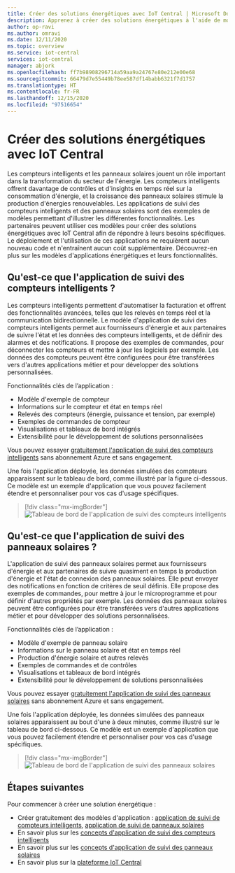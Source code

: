 ```yaml
---
title: Créer des solutions énergétiques avec IoT Central | Microsoft Docs
description: Apprenez à créer des solutions énergétiques à l'aide de modèles d'application Azure IoT Central.
author: op-ravi
ms.author: omravi
ms.date: 12/11/2020
ms.topic: overview
ms.service: iot-central
services: iot-central
manager: abjork
ms.openlocfilehash: ff7b98908296714a59aa9a24767e80e212e00e68
ms.sourcegitcommit: 66479d7e55449b78ee587df14babb6321f7d1757
ms.translationtype: HT
ms.contentlocale: fr-FR
ms.lasthandoff: 12/15/2020
ms.locfileid: "97516654"
---
```

# <a name="build-energy-solutions-with-iot-central"></a>Créer des solutions énergétiques avec IoT Central 

Les compteurs intelligents et les panneaux solaires jouent un rôle important dans la transformation du secteur de l'énergie. Les compteurs intelligents offrent davantage de contrôles et d'insights en temps réel sur la consommation d'énergie, et la croissance des panneaux solaires stimule la production d'énergies renouvelables. Les applications de suivi des compteurs intelligents et des panneaux solaires sont des exemples de modèles permettant d'illustrer les différentes fonctionnalités. Les partenaires peuvent utiliser ces modèles pour créer des solutions énergétiques avec IoT Central afin de répondre à leurs besoins spécifiques. Le déploiement et l'utilisation de ces applications ne requièrent aucun nouveau code et n'entraînent aucun coût supplémentaire. Découvrez-en plus sur les modèles d'applications énergétiques et leurs fonctionnalités.


## <a name="what-is-the-smart-meter-monitoring-application"></a>Qu'est-ce que l'application de suivi des compteurs intelligents ?
 Les compteurs intelligents permettent d'automatiser la facturation et offrent des fonctionnalités avancées, telles que les relevés en temps réel et la communication bidirectionnelle. Le modèle d'application de suivi des compteurs intelligents permet aux fournisseurs d'énergie et aux partenaires de suivre l'état et les données des compteurs intelligents, et de définir des alarmes et des notifications. Il propose des exemples de commandes, pour déconnecter les compteurs et mettre à jour les logiciels par exemple. Les données des compteurs peuvent être configurées pour être transférées vers d'autres applications métier et pour développer des solutions personnalisées. 

Fonctionnalités clés de l’application : 

* Modèle d'exemple de compteur 
* Informations sur le compteur et état en temps réel 
* Relevés des compteurs (énergie, puissance et tension, par exemple)
* Exemples de commandes de compteur 
* Visualisations et tableaux de bord intégrés
* Extensibilité pour le développement de solutions personnalisées

Vous pouvez essayer [gratuitement l'application de suivi des compteurs intelligents](https://apps.azureiotcentral.com/build/new/smart-meter-monitoring) sans abonnement Azure et sans engagement.


Une fois l'application déployée, les données simulées des compteurs apparaissent sur le tableau de bord, comme illustré par la figure ci-dessous. Ce modèle est un exemple d'application que vous pouvez facilement étendre et personnaliser pour vos cas d'usage spécifiques.

> [!div class="mx-imgBorder"]
> ![Tableau de bord de l'application de suivi des compteurs intelligents](media/overview-iot-central-energy/smart-meter-app-dashboard.png)


## <a name="what-is-the-solar-panel-monitoring-application"></a>Qu'est-ce que l'application de suivi des panneaux solaires ?
L'application de suivi des panneaux solaires permet aux fournisseurs d'énergie et aux partenaires de suivre quasiment en temps la production d'énergie et l'état de connexion des panneaux solaires. Elle peut envoyer des notifications en fonction de critères de seuil définis. Elle propose des exemples de commandes, pour mettre à jour le microprogramme et pour définir d'autres propriétés par exemple. Les données des panneaux solaires peuvent être configurées pour être transférées vers d'autres applications métier et pour développer des solutions personnalisées. 

Fonctionnalités clés de l’application : 

* Modèle d'exemple de panneau solaire 
* Informations sur le panneau solaire et état en temps réel
* Production d'énergie solaire et autres relevés
* Exemples de commandes et de contrôles
* Visualisations et tableaux de bord intégrés
* Extensibilité pour le développement de solutions personnalisées

Vous pouvez essayer [gratuitement l'application de suivi des panneaux solaires](https://apps.azureiotcentral.com/build/new/solar-panel-monitoring) sans abonnement Azure et sans engagement.

Une fois l'application déployée, les données simulées des panneaux solaires apparaissent au bout d'une à deux minutes, comme illustré sur le tableau de bord ci-dessous. Ce modèle est un exemple d'application que vous pouvez facilement étendre et personnaliser pour vos cas d'usage spécifiques. 

> [!div class="mx-imgBorder"]
> ![Tableau de bord de l'application de suivi des panneaux solaires](media/overview-iot-central-energy/solar-panel-app-dashboard.png)

## <a name="next-steps"></a>Étapes suivantes
Pour commencer à créer une solution énergétique :
* Créer gratuitement des modèles d'application : [application de suivi de compteurs intelligents](https://apps.azureiotcentral.com/build/new/smart-meter-monitoring), [application de suivi de panneaux solaires](https://apps.azureiotcentral.com/build/new/solar-panel-monitoring)
* En savoir plus sur les [concepts d'application de suivi des compteurs intelligents](./concept-iot-central-smart-meter-app.md)
* En savoir plus sur les [concepts d'application de suivi des panneaux solaires](./concept-iot-central-solar-panel-app.md)
* En savoir plus sur la [plateforme IoT Central](../index.yml)
